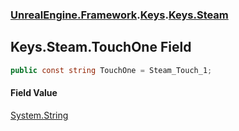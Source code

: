### [UnrealEngine.Framework](./UnrealEngine-Framework.md 'UnrealEngine.Framework').[Keys](./Keys.md 'UnrealEngine.Framework.Keys').[Keys.Steam](./Keys-Steam.md 'UnrealEngine.Framework.Keys.Steam')
## Keys.Steam.TouchOne Field
  
```csharp
public const string TouchOne = Steam_Touch_1;
```
#### Field Value
[System.String](https://docs.microsoft.com/en-us/dotnet/api/System.String 'System.String')  
